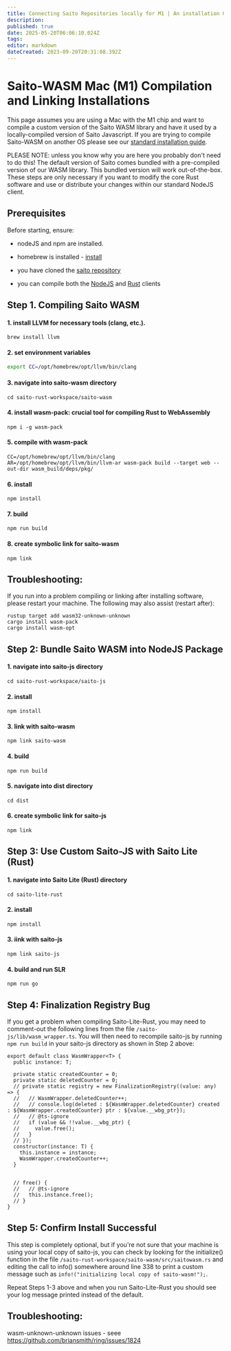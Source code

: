 ```yaml
---
title: Connecting Saito Repositories locally for M1 | An installation Guide
description: 
published: true
date: 2025-05-20T06:06:10.024Z
tags: 
editor: markdown
dateCreated: 2023-09-20T20:31:08.392Z
---
```



# Saito-WASM Mac (M1) Compilation  and Linking Installations

This page assumes you are using a Mac with the M1 chip and want to compile a custom version of the Saito WASM library and have it used by a locally-compiled version of Saito Javascript. If you are trying to compile Saito-WASM on another OS please see our [standard installation guide](/install/saito-wasm).

PLEASE NOTE: unless you know why you are here you probably don't need to do this! The default version of Saito comes bundled with a pre-compiled version of our WASM library. This bundled version will work out-of-the-box. These steps are only necessary if you want to modify the core Rust software and use or distribute your changes within our standard NodeJS client.

## Prerequisites

Before starting, ensure:

- nodeJS and npm are installed.

- homebrew is installed - [install](https://brew.sh/)

- you have cloned the [saito repository](https://github.com/SaitoTech/saito) 

- you can compile both the [NodeJS](/install) and [Rust](/install/saito-rust) clients


## Step 1. Compiling Saito WASM

#### 1. install LLVM for necessary tools (clang, etc.).
```
brew install llvm
```

#### 2. set environment variables
```bash
export CC=/opt/homebrew/opt/llvm/bin/clang
```

#### 3. navigate into saito-wasm directory
```
cd saito-rust-workspace/saito-wasm
```

#### 4. install wasm-pack: crucial tool for compiling Rust to WebAssembly
```
npm i -g wasm-pack
```

#### 5. compile with wasm-pack
```
CC=/opt/homebrew/opt/llvm/bin/clang AR=/opt/homebrew/opt/llvm/bin/llvm-ar wasm-pack build --target web --out-dir wasm_build/deps/pkg/
```

#### 6. install
```
npm install
```

#### 7. build
```
npm run build
```

#### 8. create symbolic link for saito-wasm
```
npm link 
```

## Troubleshooting:

If you run into a problem compiling or linking after installing software, please restart your machine. The following may also assist (restart after):
```
rustup target add wasm32-unknown-unknown
cargo install wasm-pack
cargo install wasm-opt
```

## Step 2: Bundle Saito WASM into NodeJS Package

#### 1. navigate into saito-js directory
```
cd saito-rust-workspace/saito-js
```

#### 2. install  
```
npm install
```

#### 3. link with saito-wasm
```
npm link saito-wasm
```

#### 4. build
```
npm run build
```

#### 5. navigate into dist directory
```
cd dist
```

#### 6. create symbolic link for saito-js
```
npm link
```


## Step 3: Use Custom Saito-JS with Saito Lite (Rust)

#### 1. navigate into Saito Lite (Rust) directory
``` 
cd saito-lite-rust
```

#### 2. install
``` 
npm install
```
#### 3. iink with saito-js
```
npm link saito-js
```

#### 4. build and run SLR
```
npm run go
```


## Step 4: Finalization Registry Bug

If you get a problem when compiling Saito-Lite-Rust, you may need to comment-out the following lines from the file ```/saito-js/lib/wasm_wrapper.ts```. You will then need to recompile saito-js by running ```npm run build``` in your saito-js directory as shown in Step 2 above:

```
export default class WasmWrapper<T> {
  public instance: T;

  private static createdCounter = 0;
  private static deletedCounter = 0;
  // private static registry = new FinalizationRegistry((value: any) => {
  //   // WasmWrapper.deletedCounter++;
  //   // console.log(deleted : ${WasmWrapper.deletedCounter} created : ${WasmWrapper.createdCounter} ptr : ${value.__wbg_ptr});
  //   // @ts-ignore
  //   if (value && !!value.__wbg_ptr) {
  //     value.free();
  //   }
  // });
  constructor(instance: T) {
    this.instance = instance;
    WasmWrapper.createdCounter++;
  }


  // free() {
  //   // @ts-ignore
  //   this.instance.free();
  // }
}
```

## Step 5: Confirm Install Successful

This step is completely optional, but if you're not sure that your machine is using your local copy of saito-js, you can check by looking for the initialize() function in the file ```/saito-rust-workspace/saito-wasm/src/saitowasm.rs``` and editing the call to info() somewhere around line 338 to print a custom message such as ```info!("initializing local copy of saito-wasm!");```. 

Repeat Steps 1-3 above and when you run Saito-Lite-Rust you should see your log message printed instead of the default.



## Troubleshooting:

wasm-unknown-unknown issues - seee https://github.com/briansmith/ring/issues/1824